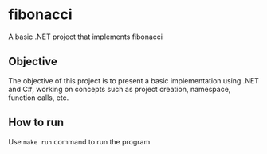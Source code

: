 # fibonacci
A basic .NET project that implements fibonacci

## Objective

The objective of this project is to present a basic implementation using .NET and C#, working on concepts such as project creation, namespace, function calls, etc.

## How to run

Use ```make run``` command to run the program
